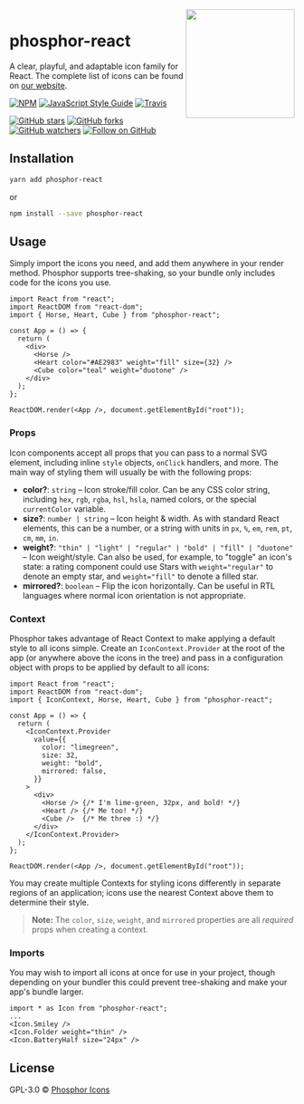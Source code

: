 <img src="https://i.imgur.com/QKFwzHe.png" width="192" align="right" />

# phosphor-react

A clear, playful, and adaptable icon family for React. The complete list of icons can be found on [our website](https://phosphoricons.com).

[![NPM](https://img.shields.io/npm/v/phosphor-react.svg?style=flat-square)](https://www.npmjs.com/package/phosphor-react) [![JavaScript Style Guide](https://img.shields.io/badge/code_style-standard-brightgreen.svg?style=flat-square)](https://standardjs.com) [![Travis](https://img.shields.io/travis/com/rektdeckard/phosphor-react.svg?style=flat-square)](https://travis-ci.com/github/rektdeckard/phosphor-react)

[![GitHub stars](https://img.shields.io/github/stars/phosphor-icons/phosphor-react?style=flat-square&label=Star)](https://github.com/phosphor-icons/phosphor-react)
[![GitHub forks](https://img.shields.io/github/forks/phosphor-icons/phosphor-react?style=flat-square&label=Fork)](https://github.com/phosphor-icons/phosphor-react/fork)
[![GitHub watchers](https://img.shields.io/github/watchers/phosphor-icons/phosphor-react?style=flat-square&label=Watch)](https://github.com/phosphor-icons/phosphor-react)
[![Follow on GitHub](https://img.shields.io/github/followers/rektdeckard?style=flat-square&label=Follow)](https://github.com/rektdeckard)

## Installation

```bash
yarn add phosphor-react
```

or

```bash
npm install --save phosphor-react
```

## Usage

Simply import the icons you need, and add them anywhere in your render method. Phosphor supports tree-shaking, so your bundle only includes code for the icons you use.

```tsx
import React from "react";
import ReactDOM from "react-dom";
import { Horse, Heart, Cube } from "phosphor-react";

const App = () => {
  return (
    <div>
      <Horse />
      <Heart color="#AE2983" weight="fill" size={32} />
      <Cube color="teal" weight="duotone" />
    </div>
  );
};

ReactDOM.render(<App />, document.getElementById("root"));
```

### Props

Icon components accept all props that you can pass to a normal SVG element, including inline `style` objects, `onClick` handlers, and more. The main way of styling them will usually be with the following props:

- **color?**: `string` – Icon stroke/fill color. Can be any CSS color string, including `hex`, `rgb`, `rgba`, `hsl`, `hsla`, named colors, or the special `currentColor` variable.
- **size?**: `number | string` – Icon height & width. As with standard React elements, this can be a number, or a string with units in `px`, `%`, `em`, `rem`, `pt`, `cm`, `mm`, `in`.
- **weight?**: `"thin" | "light" | "regular" | "bold" | "fill" | "duotone"` – Icon weight/style. Can also be used, for example, to "toggle" an icon's state: a rating component could use Stars with `weight="regular"` to denote an empty star, and `weight="fill"` to denote a filled star.
- **mirrored?**: `boolean` – Flip the icon horizontally. Can be useful in RTL languages where normal icon orientation is not appropriate.

### Context

Phosphor takes advantage of React Context to make applying a default style to all icons simple. Create an `IconContext.Provider` at the root of the app (or anywhere above the icons in the tree) and pass in a configuration object with props to be applied by default to all icons:

```tsx
import React from "react";
import ReactDOM from "react-dom";
import { IconContext, Horse, Heart, Cube } from "phosphor-react";

const App = () => {
  return (
    <IconContext.Provider
      value={{
        color: "limegreen",
        size: 32,
        weight: "bold",
        mirrored: false,
      }}
    >
      <div>
        <Horse /> {/* I'm lime-green, 32px, and bold! */}
        <Heart /> {/* Me too! */}
        <Cube />  {/* Me three :) */}
      </div>
    </IconContext.Provider>
  );
};

ReactDOM.render(<App />, document.getElementById("root"));
```

You may create multiple Contexts for styling icons differently in separate regions of an application; icons use the nearest Context above them to determine their style.

> **Note:** The `color`, `size`, `weight`, and `mirrored` properties are all _required_ props when creating a context.

<!-- ### Composability -->
<!-- Icons can be composed with children... -->

### Imports

You may wish to import all icons at once for use in your project, though depending on your bundler this could prevent tree-shaking and make your app's bundle larger.

```tsx
import * as Icon from "phosphor-react";
...
<Icon.Smiley />
<Icon.Folder weight="thin" />
<Icon.BatteryHalf size="24px" />
```

## License

GPL-3.0 © [Phosphor Icons](https://github.com/phosphor-icons)
